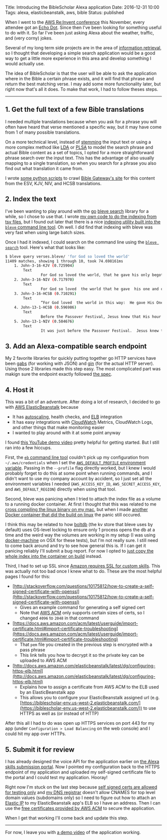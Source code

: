 Title: Introducing the BibleScholar Alexa application
Date: 2016-12-31 10:00
Tags: alexa, elasticbeanstalk, aws, bible
Status: published

When I went to the [AWS Re:Invent conference](https://reinvent.awsevents.com/) this November, every attendee got an [Echo Dot](https://www.amazon.com/All-New-Amazon-Echo-Dot-Add-Alexa-To-Any-Room/dp/B01DFKC2SO/).  Since then I've been looking for something useful to do with it.  So far I've been just asking Alexa about the weather, traffic, and (very corny) jokes.

Several of my long term side projects are in the area of [information retrieval](http://nlp.stanford.edu/IR-book/), so I thought that developing a simple search application would be a good way to get a little more experience in this area and develop something I would actually use.

The idea of BibleScholar is that the user will be able to ask the application where in the Bible a certain phrase exists, and it will find that phrase and return the best matching verse.  I may add some more functionality later, but right now that's all it does.  To make that work, I had to follow theses steps.

-----

## 1. Get the full text of a few Bible translations

I needed multiple translations because when you ask for a phrase you will often have heard that verse mentioned a specific way, but it may have come from 1 of many possible translations.

On a more technical level, instead of [stemming](https://en.wikipedia.org/wiki/Stemming) the input text or using a more complex method like [LDA](https://en.wikipedia.org/wiki/Latent_Dirichlet_allocation) or [PLSA](https://en.wikipedia.org/wiki/Probabilistic_latent_semantic_analysis) to model the search phrase and actual Bible content as a set of topics, I opted for a more straightforward phrase search over the input text.  This has the advantage of also usually mapping to a single translation, so when you search for a phrase you also find out what translation it came from.

I wrote [some python scripts](https://github.com/turtlemonvh/biblescholar/tree/master/scrape) to crawl [Bible Gateway's site](https://www.biblegateway.com) for this content from the ESV, KJV, NIV, and HCSB translations.

## 2. Index the text

I've been wanting to play around with the [go](https://golang.org/) [bleve search](http://www.blevesearch.com/) library for a while, so I chose to use that.  I wrote [my own code to do the indexing from tsv files](https://github.com/turtlemonvh/biblescholar/blob/master/search/index.go), but I found out later that there is a nice [indexing utility built into the `bleve` command line tool](https://github.com/blevesearch/bleve/blob/master/cmd/bleve/cmd/index.go).  Oh well.  I did find that indexing with bleve was very fast when using large batch sizes.

Once I had it indexed, I could search on the command line using the [`bleve search`](https://github.com/blevesearch/bleve/blob/master/cmd/bleve/cmd/query.go) tool.  Here's what that looks like:

```bash
$ bleve query verses.bleve/ 'for God so loved the world'
11409 matches, showing 1 through 10, took 74.698161ms
    1. John-3-16-KJV (0.725904)
        Text
                For God so loved the world, that he gave his only begotten Son, that whosoever believeth in him should not perish, but have everlasting life.
    2. John-3-16-NIV (0.717970)
        Text
                For God so loved  the world that he gave  his one and only Son,  that whoever believes  in him shall not perish but have eternal life.
    3. John-3-16-HCSB (0.710291)
        Text
                “For God loved  the world in this way:  He gave His One and Only  Son,  so that everyone who believes in Him will not perish but have eternal life.
    4. John-13-1-HCSB (0.596986)
        Text
                Before the Passover Festival, Jesus knew that His hour had come to depart from this world to the Father.  Having loved His own who were in the world,  He loved them to the end.
    5. John-13-1-NIV (0.584676)
        Text
                It was just before the Passover Festival.  Jesus knew that the hour had come  for him to leave this world and go to the Father.  Having loved his own who were in the world, he loved them to the end.
```

## 3. Add an Alexa-compatible search endpoint

My 2 favorite libraries for quickly putting together go HTTP services have been [gabs](https://github.com/Jeffail/gabs) (for working with JSON) and [gin](https://github.com/gin-gonic/gin) (for the actual HTTP server).  Using those 2 libraries made this step easy.  The most complicated part was makign sure the endpoint exactly followed [the spec](https://developer.amazon.com/public/solutions/alexa/alexa-skills-kit/docs/alexa-skills-kit-interface-reference).

## 4. Host it

This was a bit of an adventure.  After doing a lot of research, I decided to go with [AWS ElasticBeanstalk](https://aws.amazon.com/documentation/elastic-beanstalk/) because

* It has [autoscaling](https://aws.amazon.com/autoscaling/), health checks, and [ELB](https://aws.amazon.com/elasticloadbalancing/) integration
* It has easy integrations with [CloudWatch](https://aws.amazon.com/cloudwatch/) Metrics, CloudWatch Logs, and other things that make monitoring easier
* I wanted to play around with it at some point anyway

I found [this YouTube demo video](https://www.youtube.com/watch?v=xhc1boyBkJw&t=292s) pretty helpful for getting started.  But I still ran into a few hiccups.

First, the [`eb` command line tool](http://docs.aws.amazon.com/elasticbeanstalk/latest/dg/eb-cli3.html) couldn't pick up my configuration from `~/.aws/credentials` when I set the [`AWS_DEFAULT_PROFILE` environment variable](http://docs.aws.amazon.com/cli/latest/userguide/cli-chap-getting-started.html#cli-environment).  Passing in the `--profile` flag directly worked, but I knew I would probably forget to do this at some point when running commands, and I didn't want to use my company account by accident, so I just set all the environment variables I needed (`AWS_ACCESS_KEY_ID`, `AWS_SECRET_ACCESS_KEY`, and `AWS_DEFAULT_REGION`) directly when using that tool.

Second, bleve was panicing when I tried to attach the index file as a volume to a running docker container.  At first I thought that this was related to me [cross compiling the linux binary on my mac](https://github.com/turtlemonvh/biblescholar/blob/master/search/Makefile#L43), but when I made [another Docker container that did the build on linux](https://github.com/turtlemonvh/biblescholar/blob/master/search/Dockerfile.build) the panic still occured.

I think this may be related to how [boltdb](https://github.com/boltdb/bolt) (the kv store that bleve uses by default) uses OS-level locking to ensure only 1 process opens the db at a time and the weird way the volumes are working in my setup (I was using [docker-machine](https://docs.docker.com/machine/get-started/) on OSX for these tests), but I'm not really sure.  I still need to come back around and try to see how general this is.  If I can get it panicing reliably I'll submit a bug report.  For now I opted to [just copy the whole index into the container on build](https://github.com/turtlemonvh/biblescholar/blob/master/search/Dockerfile#L22) instead.

Third, I had to set up SSL since [Amazon requires SSL for custom skills](https://developer.amazon.com/public/solutions/alexa/alexa-skills-kit/docs/testing-an-alexa-skill#h2_sslcert).  This was actually not too bad once I knew what to do.  These are the most helpful pages I found for this:

* [http://stackoverflow.com/questions/10175812/how-to-create-a-self-signed-certificate-with-openssl](http://stackoverflow.com/questions/10175812/how-to-create-a-self-signed-certificate-with-openssl)
    * Gives an example command for generating a self signed cert
    * Note that [AWS ACM](https://aws.amazon.com/certificate-manager/) only supports certain sizes of certs, so I changed `4096` to `2048` in that command
* [https://docs.aws.amazon.com/acm/latest/userguide/import-certificate.html#import-certificate-troubleshooting](https://docs.aws.amazon.com/acm/latest/userguide/import-certificate.html#import-certificate-troubleshooting)
    * That `pem` file you created in the previous step is encrypted with a pass phrase
    * This link tells you how to decrypt it so the private key can be uploaded to AWS ACM
* [http://docs.aws.amazon.com/elasticbeanstalk/latest/dg/configuring-https-elb.html](http://docs.aws.amazon.com/elasticbeanstalk/latest/dg/configuring-https-elb.html)
    * Explains how to assign a certificate from AWS ACM to the ELB used by an ElasticBeanstalk app
    * This allows you to configure your ElasticBeanstalk assigned url (e.g. [https://biblescholar-env.us-west-2.elasticbeanstalk.com/](https://biblescholar-env.us-west-2.elasticbeanstalk.com/)) to use HTTPS as well as (or instead of HTTP)

After this all I had to do was open up HTTPS services on port 443 for my app (under `Configuration > Load Balancing` on the web console) and I could hit my app over HTTPs.

## 5. Submit it for review

I has already designed the voice API for the application earlier on [the Alexa skills submission portal](https://developer.amazon.com/edw/home.html#/skills/list).  Now I pointed my configuration back to the HTTPS endpoint of my application and uploaded my self-signed certificate file to the portal and I could test my application.  Hooray!

Right now I'm stuck on the last step because [self signed certs are allowed for testing only](https://forums.developer.amazon.com/questions/51926/submit-for-certification-button-is-not-clickable-d.html) and [my DNS registrar](https://www.1and1.com/) doesn't allow CNAMES for top level domain values (subdomains only) so I need to figure out how to attach an [Elastic IP](http://docs.aws.amazon.com/AWSEC2/latest/UserGuide/elastic-ip-addresses-eip.html) to my ElasticBeanstalk app's ELB so I have an address.  Then I can use the [free certificates provided by AWS ACM](https://aws.amazon.com/certificate-manager/pricing/) to secure the application.

When I get that working I'll come back and update this step.

-----

For now, I leave you with [a demo video](https://www.youtube.com/watch?v=Aq0IjjArOyo) of the application working.
